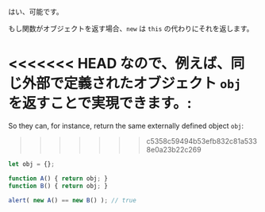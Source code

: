 はい、可能です。

もし関数がオブジェクトを返す場合、`new` は `this` の代わりにそれを返します。

<<<<<<< HEAD
なので、例えば、同じ外部で定義されたオブジェクト `obj` を返すことで実現できます。:
=======
So they can, for instance, return the same externally defined object `obj`:
>>>>>>> c5358c59494b53efb832c81a5338e0a23b22c269

```js run no-beautify
let obj = {};

function A() { return obj; }
function B() { return obj; }

alert( new A() == new B() ); // true
```
